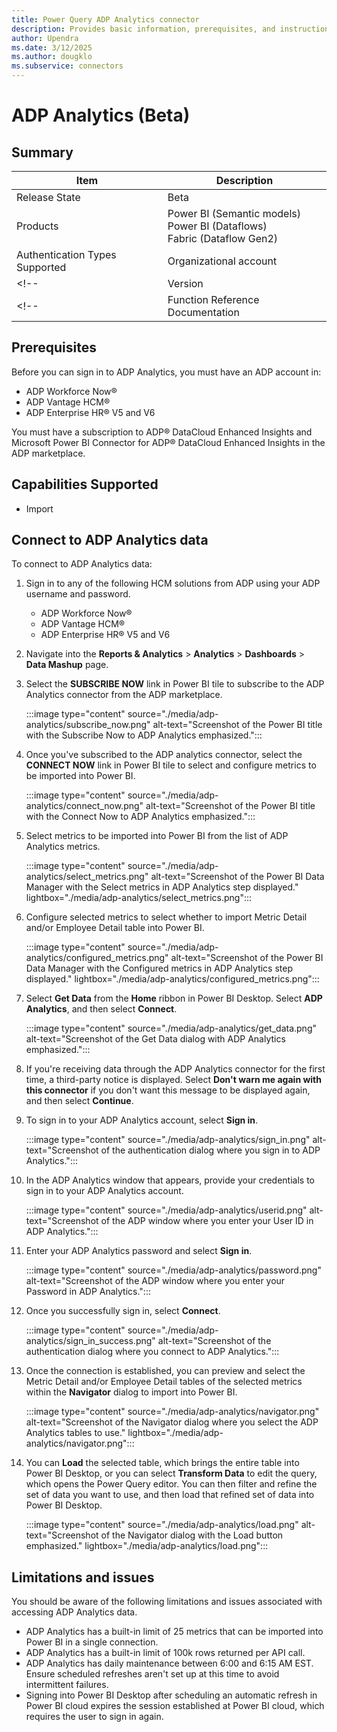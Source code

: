 ```yaml
---
title: Power Query ADP Analytics connector
description: Provides basic information, prerequisites, and instructions on how to connect using the Power Query ADP Analytics connector.
author: Upendra
ms.date: 3/12/2025
ms.author: dougklo
ms.subservice: connectors
---
```


<!--| title                                    | description                                                                              | author       | ms.topic   | ms.date    | ms.author |
| ---------------------------------------- | ---------------------------------------------------------------------------------------- | ------------ | ---------- | ---------- | --------- |
| Power Query<br />ADP Analytics connector | Provides basic information<br />and connection instructions <br />to get analytics data. | Sana Upendra | conceptual | 02/24/2025 | Upendra   | -->

# ADP Analytics (Beta)

## Summary

| Item                             | Description                                                           |
| -------------------------------- | --------------------------------------------------------------------- |
| Release State                    | Beta                                                                  |
| Products                         | Power BI (Semantic models)<br />Power BI (Dataflows)<br />Fabric (Dataflow Gen2) |
| Authentication Types Supported   | Organizational account                                                |
<!--| Version                          | 1.0                                                                   |-->
<!--| Function Reference Documentation | [ADPAnalytics.Contents](/powerquery-m/adpanalytics-contents)          |-->

## Prerequisites

Before you can sign in to ADP Analytics, you must have an ADP account in:

* ADP Workforce Now®
* ADP Vantage HCM®
* ADP Enterprise HR® V5 and V6

You must have a subscription to ADP® DataCloud Enhanced Insights and Microsoft Power BI Connector for ADP® DataCloud Enhanced Insights in the ADP marketplace.

## Capabilities Supported

* Import

## Connect to ADP Analytics data

To connect to ADP Analytics data:

1. Sign in to any of the following HCM solutions from ADP using your ADP username and password.

   * ADP Workforce Now®
   * ADP Vantage HCM®
   * ADP Enterprise HR® V5 and V6

2. Navigate into the **Reports & Analytics** > **Analytics** > **Dashboards** > **Data Mashup** page.

3. Select the **SUBSCRIBE NOW** link in Power BI tile to subscribe to the ADP Analytics connector from the ADP marketplace.

   :::image type="content" source="./media/adp-analytics/subscribe_now.png" alt-text="Screenshot of the Power BI title with the Subscribe Now to ADP Analytics emphasized.":::

4. Once you've subscribed to the ADP analytics connector, select the **CONNECT NOW** link in Power BI tile to select and configure metrics to be imported into Power BI.

   :::image type="content" source="./media/adp-analytics/connect_now.png" alt-text="Screenshot of the Power BI title with the Connect Now to ADP Analytics emphasized.":::

5. Select metrics to be imported into Power BI from the list of ADP Analytics metrics.

   :::image type="content" source="./media/adp-analytics/select_metrics.png" alt-text="Screenshot of the Power BI Data Manager with the Select metrics in ADP Analytics step displayed." lightbox="./media/adp-analytics/select_metrics.png":::

6. Configure selected metrics to select whether to import Metric Detail and/or Employee Detail table into Power BI.

   :::image type="content" source="./media/adp-analytics/configured_metrics.png" alt-text="Screenshot of the Power BI Data Manager with the Configured metrics in ADP Analytics step displayed." lightbox="./media/adp-analytics/configured_metrics.png":::

7. Select **Get Data** from the **Home** ribbon in Power BI Desktop. Select **ADP Analytics**, and then select **Connect**.

   :::image type="content" source="./media/adp-analytics/get_data.png" alt-text="Screenshot of the Get Data dialog with ADP Analytics emphasized.":::

8. If you're receiving data through the ADP Analytics connector for the first time, a third-party notice is displayed. Select **Don't warn me again with this connector** if you don't want this message to be displayed again, and then select **Continue**.

9. To sign in to your ADP Analytics account, select **Sign in**.

   :::image type="content" source="./media/adp-analytics/sign_in.png" alt-text="Screenshot of the authentication dialog where you sign in to ADP Analytics.":::

10. In the ADP Analytics window that appears, provide your credentials to sign in to your ADP Analytics account.

    :::image type="content" source="./media/adp-analytics/userid.png" alt-text="Screenshot of the ADP window where you enter your User ID in ADP Analytics.":::

11. Enter your ADP Analytics password and select **Sign in**.

    :::image type="content" source="./media/adp-analytics/password.png" alt-text="Screenshot of the ADP window where you enter your Password in ADP Analytics.":::

12. Once you successfully sign in, select **Connect**.

    :::image type="content" source="./media/adp-analytics/sign_in_success.png" alt-text="Screenshot of the authentication dialog where you connect to ADP Analytics.":::

13. Once the connection is established, you can preview and select the Metric Detail and/or Employee Detail tables of the selected metrics within the **Navigator** dialog to import into Power BI.

    :::image type="content" source="./media/adp-analytics/navigator.png" alt-text="Screenshot of the Navigator dialog where you select the ADP Analytics tables to use." lightbox="./media/adp-analytics/navigator.png":::

14. You can **Load** the selected table, which brings the entire table into Power BI Desktop, or you can select **Transform Data** to edit the query, which opens the Power Query editor. You can then filter and refine the set of data you want to use, and then load that refined set of data into Power BI Desktop.

    :::image type="content" source="./media/adp-analytics/load.png" alt-text="Screenshot of the Navigator dialog with the Load button emphasized." lightbox="./media/adp-analytics/load.png":::

## Limitations and issues

You should be aware of the following limitations and issues associated with accessing ADP Analytics data.

* ADP Analytics has a built-in limit of 25 metrics that can be imported into Power BI in a single connection.
* ADP Analytics has a built-in limit of 100k rows returned per API call.
* ADP Analytics has daily maintenance between 6:00 and 6:15 AM EST. Ensure scheduled refreshes aren't set up at this time to avoid intermittent failures.
* Signing into Power BI Desktop after scheduling an automatic refresh in Power BI cloud expires the session established at Power BI cloud, which requires the user to sign in again.
